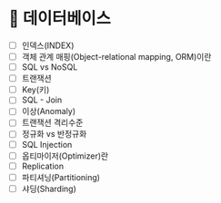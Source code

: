# 🔐 데이터베이스

- [ ]  인덱스(INDEX)
- [ ]  객체 관계 매핑(Object-relational mapping, ORM)이란
- [ ]  SQL vs NoSQL
- [ ]  트랜잭션
- [ ]  Key(키)
- [ ]  SQL - Join
- [ ]  이상(Anomaly)
- [ ]  트랜잭션 격리수준
- [ ]  정규화 vs 반정규화
- [ ]  SQL Injection
- [ ]  옵티마이저(Optimizer)란
- [ ]  Replication
- [ ]  파티셔닝(Partitioning)
- [ ]  샤딩(Sharding)
